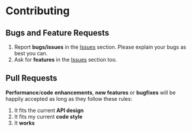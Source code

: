 # Contributing

## Bugs and Feature Requests
1. Report **bugs/issues** in the [Issues](https://github.com/mrousavy/GenericProtocol/issues) section. Please explain your bugs as best you can.
2. Ask for **features** in the [Issues](https://github.com/mrousavy/GenericProtocol/issues) section too.

## Pull Requests
**Performance**/**code** **enhancements**, **new features** or **bugfixes** will be 
happily accepted as long as they follow these rules:

1. It fits the current **API design**
2. It fits my current **code style**
3. It **works**
